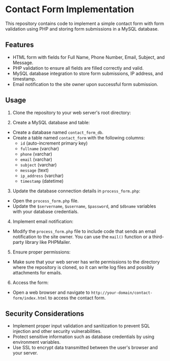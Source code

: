 # Contact Form Implementation

This repository contains code to implement a simple contact form with form validation using PHP and storing form submissions in a MySQL database.

## Features

- HTML form with fields for Full Name, Phone Number, Email, Subject, and Message.
- PHP validation to ensure all fields are filled correctly and valid.
- MySQL database integration to store form submissions, IP address, and timestamp.
- Email notification to the site owner upon successful form submission.

## Usage

1. Clone the repository to your web server's root directory:


2. Create a MySQL database and table:

- Create a database named `contact_form_db`.
- Create a table named `contact_form` with the following columns:
  - `id` (auto-increment primary key)
  - `fullname` (varchar)
  - `phone` (varchar)
  - `email` (varchar)
  - `subject` (varchar)
  - `message` (text)
  - `ip_address` (varchar)
  - `timestamp` (datetime)

3. Update the database connection details in `process_form.php`:

- Open the `process_form.php` file.
- Update the `$servername`, `$username`, `$password`, and `$dbname` variables with your database credentials.

4. Implement email notification:

- Modify the `process_form.php` file to include code that sends an email notification to the site owner. You can use the `mail()` function or a third-party library like PHPMailer.

5. Ensure proper permissions:

- Make sure that your web server has write permissions to the directory where the repository is cloned, so it can write log files and possibly attachments for emails.

6. Access the form:

- Open a web browser and navigate to `http://your-domain/contact-form/index.html` to access the contact form.

## Security Considerations

- Implement proper input validation and sanitization to prevent SQL injection and other security vulnerabilities.
- Protect sensitive information such as database credentials by using environment variables.
- Use SSL to encrypt data transmitted between the user's browser and your server.

